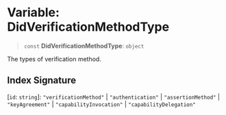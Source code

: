 # Variable: DidVerificationMethodType

> `const` **DidVerificationMethodType**: `object`

The types of verification method.

## Index Signature

\[`id`: `string`\]: `"verificationMethod"` \| `"authentication"` \| `"assertionMethod"` \| `"keyAgreement"` \| `"capabilityInvocation"` \| `"capabilityDelegation"`
